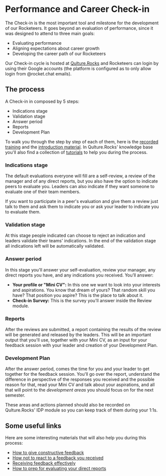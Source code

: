 # Performance and Career Check-in

The Check-in is the most important tool and milestone for the development of our Rocketeers. It goes beyond an evaluation of performance, since it was designed to attend to three main goals:

* Evaluating performance
* Aligning expectations about career growth
* Developing the career path of our Rocketeers

Our Check-in cycle is hosted at [Qulture.Rocks](https://app.qulture.rocks/) and Rocketeers can login by using their Google accounts \(the platform is configured as to only allow login from @rocket.chat emails\).   

## The process

A Check-in in composed by 5 steps:

* Indications stage
* Validation stage
* Answer period
* Reports
* Development Plan

To walk you through the step by step of each of them, here is the [recorded training](https://drive.google.com/file/d/1Sy0cT_QVaSLExl-IOBQFCbfR-zNOz1lz/view?usp=sharing) and the [introduction material](https://docs.google.com/presentation/d/1edbLeP28it4bCZkkao5CB4PM0NbbXsEUQGzMAmVMChU/edit?usp=sharing). In Qulture.Rocks' knowledge base you'll also find a collection of [tutorials](https://help.qulture.rocks/en/collections/2438024-performance-evaluation#tutorial-for-employees) to help you during the process.

### Indications stage

The default evaluations everyone will fill are a self-review, a review of the manager and of any direct reports, but you also have the option to indicate peers to evaluate you. Leaders can also indicate if they want someone to evaluate one of their team members. 

If you want to participate in a peer's evaluation and give them a review just talk to them and ask them to indicate you or ask your leader to indicate you to evaluate them. 

### Validation stage

At this stage people indicated can choose to reject an indication and leaders validate their teams' indications. In the end of the validation stage all indications left will be automatically validated. 

### Answer period

In this stage you'll answer your self-evaluation, review your manager, any direct reports you have, and any indications you received. You’ll answer:

* **Your profile or "Mini CV":** In this one we want to look into your interests and aspirations. You know that dream of yours? That random skill you have? That position you aspire? This is the place to talk about it.
* **Check-in Survey:** This is the survey you'll answer inside the Review module. 

### Reports

After the reviews are submitted, a report containing the results of the review will be generated and released by the leaders. This will be an important output that you'll use, together with your Mini CV, as an input for your feedback session with your leader and creation of your Development Plan.  

### Development Plan

After the answer period, comes the time for you and your leader to get together for the feedback session. You'll go over the report, understand the difference in perspective of the responses you received and the possible reason for that, read your Mini CV and talk about your aspirations, and all that will point to the _development areas_ you should focus on for the next semester. 

These areas and actions planned should also be recorded on Qulture.Rocks' IDP module so you can keep track of them during your 1:1s.

## Some useful links

Here are some interesting materials that will also help you during this process:

* [How to give constructive feedback](https://help.qulture.rocks/en/articles/94918-how-to-give-constructive-feedback)
* [How not to react to a feedback you received](https://help.qulture.rocks/en/articles/930279-how-to-not-react-to-a-feedback-you-ve-received)
* [Receiving feedback effectively](https://help.qulture.rocks/en/articles/450172-receiving-feedback-effectively)  
* [How to prep for evaluating your direct reports](https://help.qulture.rocks/en/articles/1603440-how-to-prep-for-evaluating-a-direct-report)

